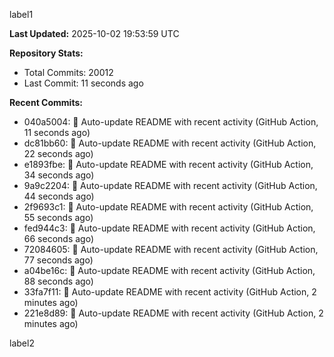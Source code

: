 
label1 
<!-- ACTIVITY_START -->
**Last Updated:** 2025-10-02 19:53:59 UTC

**Repository Stats:**
- Total Commits: 20012
- Last Commit: 11 seconds ago

**Recent Commits:**
- 040a5004: 🤖 Auto-update README with recent activity (GitHub Action, 11 seconds ago)
- dc81bb60: 🤖 Auto-update README with recent activity (GitHub Action, 22 seconds ago)
- e1893fbe: 🤖 Auto-update README with recent activity (GitHub Action, 34 seconds ago)
- 9a9c2204: 🤖 Auto-update README with recent activity (GitHub Action, 44 seconds ago)
- 2f9693c1: 🤖 Auto-update README with recent activity (GitHub Action, 55 seconds ago)
- fed944c3: 🤖 Auto-update README with recent activity (GitHub Action, 66 seconds ago)
- 72084605: 🤖 Auto-update README with recent activity (GitHub Action, 77 seconds ago)
- a04be16c: 🤖 Auto-update README with recent activity (GitHub Action, 88 seconds ago)
- 33fa7f11: 🤖 Auto-update README with recent activity (GitHub Action, 2 minutes ago)
- 221e8d89: 🤖 Auto-update README with recent activity (GitHub Action, 2 minutes ago)
<!-- ACTIVITY_END -->

label2
